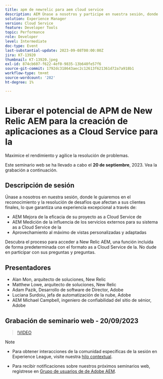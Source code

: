 ```yaml
---
title: apm de newrelic para aem cloud service
description: AEM Únase a nosotros y participe en nuestra sesión, donde le guiaremos en el reconocimiento y la solución de los desafíos que afectan a sus clientes finales, garantizando una experiencia sobresaliente a través de la mejora de la eficacia de su proyecto as a Cloud Service AEM, la medición de la influencia de los servicios externos para su sistema as a Cloud Service y el aprovechamiento al máximo de las vistas personalizadas y adaptadas. Descubra el proceso para acceder a New Relic AEM, una función incluida de forma predeterminada con el formato as a Cloud Service de la. No dude en participar con sus preguntas y preguntas.
solution: Experience Manager
version: Cloud Service
feature: Developer Tools
topic: Performance
role: Developer
level: Intermediate
doc-type: Event
last-substantial-update: 2023-09-08T00:00:00Z
jira: KT-13920
thumbnail: KT-13920.jpeg
exl-id: 874cb607-f622-4ef0-9835-13b640fe57f6
source-git-commit: 1792dc318643aec2c12613f621361d72a7a918b1
workflow-type: tm+mt
source-wordcount: '282'
ht-degree: 1%

---
```


# Liberar el potencial de APM de New Relic AEM para la creación de aplicaciones as a Cloud Service para la

Maximice el rendimiento y agilice la resolución de problemas.

Este seminario web se ha llevado a cabo el **20 de septiembre**, 2023. Vea la grabación a continuación.

## Descripción de sesión

Únase a nosotros en nuestra sesión, donde le guiaremos en el reconocimiento y la resolución de desafíos que afectan a sus clientes finales, lo que garantiza una experiencia excepcional a través de:

* AEM Mejora de la eficacia de su proyecto as a Cloud Service de
* AEM Medición de la influencia de los servicios externos para su sistema as a Cloud Service de la
* Aprovechamiento al máximo de vistas personalizadas y adaptadas

Descubra el proceso para acceder a New Relic AEM, una función incluida de forma predeterminada con el formato as a Cloud Service de la. No dude en participar con sus preguntas y preguntas.

## Presentadores

* Alan Mon, arquitecto de soluciones, New Relic
* Matthew Lowe, arquitecto de soluciones, New Relic
* Adam Pazik, Desarrollo de software de Director, Adobe
* Luciana Surdoiu, jefa de automatización de la nube, Adobe
* AEM Michael Campbell, ingeniero de confiabilidad del sitio de sénior, Adobe

## Grabación de seminario web - 20/09/2023

>[!VIDEO](https://video.tv.adobe.com/v/3424439/)

>[!NOTE]
>
>* Para obtener interacciones de la comunidad específicas de la sesión en Experience League, visite nuestra [hilo contextual](https://adobe.ly/3sV67N5).
>
>* Para recibir notificaciones sobre nuestros próximos seminarios web, regístrese en [Grupo de usuarios de de Adobe AEM](https://aem-augs.adobe.com/).
